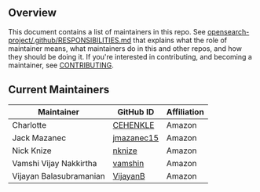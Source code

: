 ## Overview

This document contains a list of maintainers in this repo. See [opensearch-project/.github/RESPONSIBILITIES.md](https://github.com/opensearch-project/.github/blob/main/RESPONSIBILITIES.md#maintainer-responsibilities) that explains what the role of maintainer means, what maintainers do in this and other repos, and how they should be doing it. If you're interested in contributing, and becoming a maintainer, see [CONTRIBUTING](CONTRIBUTING.md).

## Current Maintainers

| Maintainer              | GitHub ID                                   | Affiliation |
| ----------------------- | ------------------------------------------- | ----------- |
| Charlotte               | [CEHENKLE](https://github.com/CEHENKLE)     | Amazon      |
| Jack Mazanec            | [jmazanec15](https://github.com/jmazanec15) | Amazon      |
| Nick Knize              | [nknize](https://github.com/nknize)         | Amazon      |
| Vamshi Vijay Nakkirtha  | [vamshin](https://github.com/vamshin)       | Amazon      |
| Vijayan Balasubramanian | [VijayanB](https://github.com/VijayanB)     | Amazon      |
